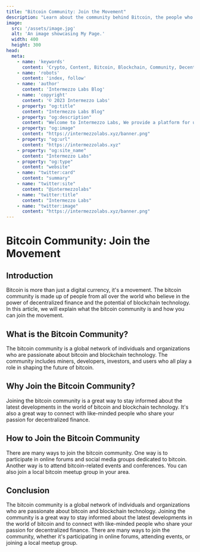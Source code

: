 ```yaml
---
title: "Bitcoin Community: Join the Movement"
description: "Learn about the community behind Bitcoin, the people who are driving its development and adoption. Discover the ways you can get involved and contribute to the future of this revolutionary technology."
image:
  src: '/assets/image.jpg'
  alt: 'An image showcasing My Page.'
  width: 400
  height: 300
head:
  meta:
    - name: 'keywords'
      content: 'Crypto, Content, Bitcoin, Blockchain, Community, Decentralized, '
    - name: 'robots'
      content: 'index, follow'
    - name: 'author'
      content: 'Intermezzo Labs Blog'
    - name: 'copyright'
      content: '© 2023 Intermezzo Labs'
    - property: "og:title"
      content: "Intermezzo Labs Blog"
    - property: "og:description"
      content: "Welcome to Intermezzo Labs, We provide a platform for users to create, manage and trade digital assets. These platforms can be used for a variety of purposes, such as gaming, collectibles, and e-commerce. Intermezzo Labs is for anyone who wants to leverage blockchain technology."
    - property: "og:image"
      content: "https://intermezzolabs.xyz/banner.png"
    - property: "og:url"
      content: "https://intermezzolabs.xyz"
    - property: "og:site_name"
      content: "Intermezzo Labs"
    - property: "og:type"
      content: "website"
    - name: "twitter:card"
      content: "summary"
    - name: "twitter:site"
      content: "@intermezzolabs"
    - name: "twitter:title"
      content: "Intermezzo Labs"
    - name: "twitter:image"
      content: "https://intermezzolabs.xyz/banner.png"
---
```


# Bitcoin Community: Join the Movement

## Introduction
Bitcoin is more than just a digital currency, it's a movement. The bitcoin community is made up of people from all over the world who believe in the power of decentralized finance and the potential of blockchain technology. In this article, we will explain what the bitcoin community is and how you can join the movement.

## What is the Bitcoin Community?
The bitcoin community is a global network of individuals and organizations who are passionate about bitcoin and blockchain technology. The community includes miners, developers, investors, and users who all play a role in shaping the future of bitcoin.

## Why Join the Bitcoin Community?
Joining the bitcoin community is a great way to stay informed about the latest developments in the world of bitcoin and blockchain technology. It's also a great way to connect with like-minded people who share your passion for decentralized finance.

## How to Join the Bitcoin Community
There are many ways to join the bitcoin community. One way is to participate in online forums and social media groups dedicated to bitcoin. Another way is to attend bitcoin-related events and conferences. You can also join a local bitcoin meetup group in your area.

## Conclusion
The bitcoin community is a global network of individuals and organizations who are passionate about bitcoin and blockchain technology. Joining the community is a great way to stay informed about the latest developments in the world of bitcoin and to connect with like-minded people who share your passion for decentralized finance. There are many ways to join the community, whether it's participating in online forums, attending events, or joining a local meetup group.

